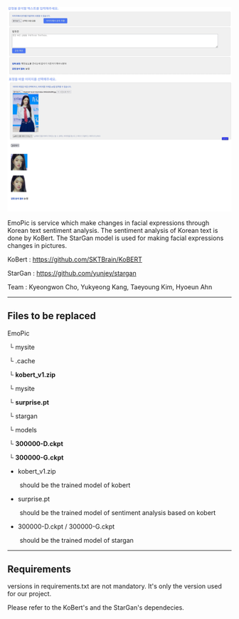 ![example](example.png)



 EmoPic is service which make changes in facial expressions through Korean text sentiment analysis. The sentiment analysis of Korean text is done by KoBert. The StarGan model is used for making facial expressions changes in pictures.

KoBert : https://github.com/SKTBrain/KoBERT

StarGan : https://github.com/yunjey/stargan

Team : Kyeongwon Cho, Yukyeong Kang, Taeyoung Kim, Hyoeun Ahn



--------------------------------

## Files to be replaced

EmoPic

​	└ mysite

​		└ .cache

​			└  **kobert_v1.zip**

​	└ mysite

​		└ **surprise.pt**

​	└ stargan

​		└ models

​			└  **300000-D.ckpt**

​			└  **300000-G.ckpt**

* kobert_v1.zip

  ​	should be the trained model of kobert

+ surprise.pt

  ​	should be the trained model of sentiment analysis based on kobert

+ 300000-D.ckpt / 300000-G.ckpt 

  ​	should be the trained model of stargan 

-------------------------

## Requirements

 versions in requirements.txt are not mandatory. It's only the version used for our project.

 Please refer to the KoBert's and the StarGan's dependecies.
